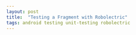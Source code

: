 ```yaml
---
layout: post
title:  "Testing a Fragment with Robolectric"
tags: android testing unit-testing robolectric
---
```

